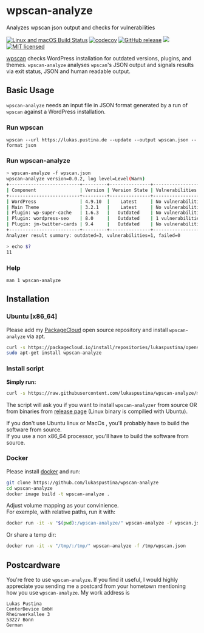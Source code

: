 # wpscan-analyze

Analyzes wpscan json output and checks for vulnerabilities

[![Linux and macOS Build Status](https://travis-ci.org/lukaspustina/wpscan-analyze.svg?branch=master)](https://travis-ci.org/lukaspustina/wpscan-analyze) [![codecov](https://codecov.io/gh/lukaspustina/wpscan-analyze/branch/master/graph/badge.svg)](https://codecov.io/gh/lukaspustina/wpscan-analyze) [![GitHub release](https://img.shields.io/github/release/lukaspustina/wpscan-analyze.svg)](https://github.com/lukaspustina/wpscan-analyze/releases) [![](https://img.shields.io/crates/v/wpscan-analyze.svg)](https://crates.io/crates/wpscan-analyze) [![MIT licensed](https://img.shields.io/badge/license-MIT-blue.svg?label=License)](./LICENSE)

[wpscan](https://wpscan.org) checks WordPress installation for outdated versions, plugins, and themes. `wpscan-analyze` analyses `wpscan`'s JSON output and signals results via exit status, JSON and human readable output.


## Basic Usage

`wpscan-analyze` needs an input file in JSON format generated by a run of `wpscan` against a WordPress installation.

### Run wpscan

`wpscan --url https://lukas.pustina.de --update --output wpscan.json --format json`

### Run wpscan-analyze

```bash
> wpscan-analyze -f wpscan.json
wpscan-analyze version=0.0.2, log level=Level(Warn)
+--------------------------+---------+---------------+--------------------+------------+------------+
| Component                | Version | Version State | Vulnerabilities    | Processing | Result     |
+--------------------------+---------+---------------+--------------------+------------+------------+
| WordPress                | 4.9.10  |    Latest     | No vulnerabilities |     Ok     |     Ok     |
| Main Theme               | 3.2.1   |    Latest     | No vulnerabilities |     Ok     |     Ok     |
| Plugin: wp-super-cache   | 1.6.3   |   Outdated    | No vulnerabilities |     Ok     |  Outdated  |
| Plugin: wordpress-seo    | 8.0     |   Outdated    | 1 vulnerabilities  |     Ok     | Vulnerable |
| Plugin: jm-twitter-cards | 9.4     |   Outdated    | No vulnerabilities |     Ok     |  Outdated  |
+--------------------------+---------+---------------+--------------------+------------+------------+
Analyzer result summary: outdated=3, vulnerabilities=1, failed=0

> echo $?
11
```

### Help

`man 1 wpscan-analyze`

## Installation

### Ubuntu [x86_64]

Please add my [PackageCloud](https://packagecloud.io/lukaspustina/opensource) open source repository and install `wpscan-analyze` via apt.

```bash
curl -s https://packagecloud.io/install/repositories/lukaspustina/opensource/script.deb.sh | sudo bash
sudo apt-get install wpscan-analyze
```

### Install script

**Simply run:**  
```bash
curl -s https://raw.githubusercontent.com/lukaspustina/wpscan-analyze/master/install.sh | sh
```
The script will ask you if you want to install `wpscan-analyzer` from source OR from binaries from [release page](https://github.com/lukaspustina/wpscan-analyze/releases) (Linux binary is compilied with Ubuntu). 

If you don't use Ubuntu linux or MacOs , you'll probably have to build the software from source.  
If you use a non x86_64 processor, you'll have to build the software from source.

### Docker

Please install [docker](https://docs.docker.com/get-docker/) and run:

```bash
git clone https://github.com/lukaspustina/wpscan-analyze
cd wpscan-analyze
docker image build -t wpscan-analyze .
```

Adjust volume mapping as your convinience.  
For exemple, with relative paths, run it with: 

```bash
docker run -it -v "$(pwd):/wpscan-analyze/" wpscan-analyze -f wpscan.json
```

Or share a temp dir:

```bash
docker run -it -v "/tmp/:/tmp/" wpscan-analyze -f /tmp/wpscan.json
```

## Postcardware

You're free to use `wpscan-analyze`. If you find it useful, I would highly appreciate you sending me a postcard from your hometown mentioning how you use `wpscan-analyze`. My work address is

```
Lukas Pustina
CenterDevice GmbH
Rheinwerkallee 3
53227 Bonn
German
